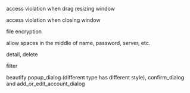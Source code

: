 access violation when drag resizing window

access violation when closing window

file encryption

allow spaces in the middle of name, password, server, etc.

detail, delete

filter

beautify popup_dialog (different type has different style), confirm_dialog and add_or_edit_account_dialog
